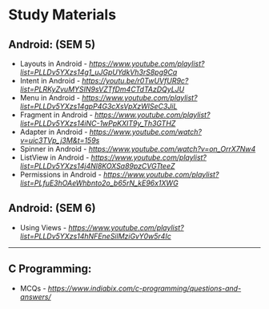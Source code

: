 # Study Materials

## Android: (SEM 5)
  - Layouts in Android - 
  *https://www.youtube.com/playlist?list=PLLDv5YXzs14g1_uJGpUYdkVh3rS8pg9Ca*
  - Intent in Android - 
  *https://youtu.be/r0TwUVfUR9c?list=PLRKyZvuMYSIN9sVZTfDm4CTdTAzDQyLJU*
  - Menu in Android - 
  *https://www.youtube.com/playlist?list=PLLDv5YXzs14gpP4G3cXsVpXzWlSeC3JiL*
  - Fragment in Android - 
  *https://www.youtube.com/playlist?list=PLLDv5YXzs14iNC-1wPpKXIT9y_Th3GTHZ*
  - Adapter in Android - 
  *https://www.youtube.com/watch?v=uic3TVp_j3M&t=159s*
  - Spinner in Android - 
  *https://www.youtube.com/watch?v=on_OrrX7Nw4* 
  - ListView in Android - 
  *https://www.youtube.com/playlist?list=PLLDv5YXzs14j4Nl8KOXSa89pzCVGTteeZ*
  - Permissions in Android -
  *https://www.youtube.com/playlist?list=PLfuE3hOAeWhbnto2o_b65rN_kE96x1XWG*

## Android: (SEM 6)
  - Using Views -
  *https://www.youtube.com/playlist?list=PLLDv5YXzs14hNFEneSilMziGvY0w5r4Ic*
  
***********************************************************************************************************************

## C Programming: 
  - MCQs -
  *https://www.indiabix.com/c-programming/questions-and-answers/*
